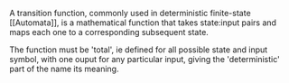 A transition function, commonly used in deterministic finite-state [[Automata]], is a mathematical function that takes state:input pairs and maps each one to a corresponding subsequent state.

The function must be 'total', ie defined for all possible state and input symbol, with one ouput for any particular input, giving the 'deterministic' part of the name its meaning.